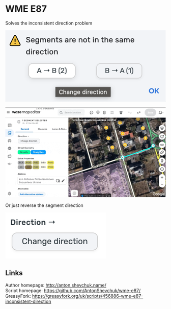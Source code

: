# WME E87
Solves the inconsistent direction problem

![](screenshot.png)

![](example.gif)

Or just reverse the segment direction

![](reverse.png)

## Links
Author homepage: http://anton.shevchuk.name/  
Script homepage: https://github.com/AntonShevchuk/wme-e87/  
GreasyFork: https://greasyfork.org/uk/scripts/456886-wme-e87-inconsistent-direction  

